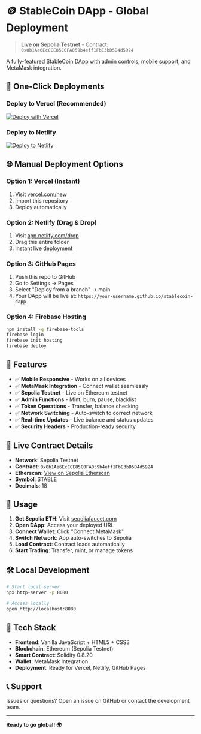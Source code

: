 # 🪙 StableCoin DApp - Global Deployment

> **Live on Sepolia Testnet** - Contract: `0x0b1Ae6EcCCE85C0FA059b4eff1FbE3bD5D4d5924`

A fully-featured StableCoin DApp with admin controls, mobile support, and MetaMask integration.

## 🚀 One-Click Deployments

### Deploy to Vercel (Recommended)
[![Deploy with Vercel](https://vercel.com/button)](https://vercel.com/new/clone?repository-url=https://github.com/your-username/stablecoin-dapp)

### Deploy to Netlify
[![Deploy to Netlify](https://www.netlify.com/img/deploy/button.svg)](https://app.netlify.com/start/deploy?repository=https://github.com/your-username/stablecoin-dapp)

## 🌐 Manual Deployment Options

### Option 1: Vercel (Instant)
1. Visit [vercel.com/new](https://vercel.com/new)
2. Import this repository
3. Deploy automatically

### Option 2: Netlify (Drag & Drop)  
1. Visit [app.netlify.com/drop](https://app.netlify.com/drop)
2. Drag this entire folder
3. Instant live deployment

### Option 3: GitHub Pages
1. Push this repo to GitHub
2. Go to Settings → Pages
3. Select "Deploy from a branch" → main
4. Your DApp will be live at: `https://your-username.github.io/stablecoin-dapp`

### Option 4: Firebase Hosting
```bash
npm install -g firebase-tools
firebase login
firebase init hosting
firebase deploy
```

## 📱 Features

- ✅ **Mobile Responsive** - Works on all devices
- ✅ **MetaMask Integration** - Connect wallet seamlessly  
- ✅ **Sepolia Testnet** - Live on Ethereum testnet
- ✅ **Admin Functions** - Mint, burn, pause, blacklist
- ✅ **Token Operations** - Transfer, balance checking
- ✅ **Network Switching** - Auto-switch to correct network
- ✅ **Real-time Updates** - Live balance and status updates
- ✅ **Security Headers** - Production-ready security

## 🔗 Live Contract Details

- **Network**: Sepolia Testnet  
- **Contract**: `0x0b1Ae6EcCCE85C0FA059b4eff1FbE3bD5D4d5924`
- **Etherscan**: [View on Sepolia Etherscan](https://sepolia.etherscan.io/address/0x0b1Ae6EcCCE85C0FA059b4eff1FbE3bD5D4d5924)
- **Symbol**: STABLE
- **Decimals**: 18

## 🎯 Usage

1. **Get Sepolia ETH**: Visit [sepoliafaucet.com](https://sepoliafaucet.com)
2. **Open DApp**: Access your deployed URL
3. **Connect Wallet**: Click "Connect MetaMask"
4. **Switch Network**: App auto-switches to Sepolia
5. **Load Contract**: Contract loads automatically
6. **Start Trading**: Transfer, mint, or manage tokens

## 🛠 Local Development

```bash
# Start local server
npx http-server -p 8080

# Access locally
open http://localhost:8080
```

## 🔧 Tech Stack

- **Frontend**: Vanilla JavaScript + HTML5 + CSS3
- **Blockchain**: Ethereum (Sepolia Testnet)
- **Smart Contract**: Solidity 0.8.20
- **Wallet**: MetaMask Integration
- **Deployment**: Ready for Vercel, Netlify, GitHub Pages

## 📞 Support

Issues or questions? Open an issue on GitHub or contact the development team.

---

**Ready to go global! 🌍**